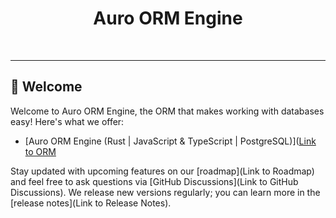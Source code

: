 <div align="center">
  <h1>Auro ORM Engine</h1>
  <br />
  <hr />
</div>

## 👋 Welcome

Welcome to Auro ORM Engine, the ORM that makes working with databases easy! Here's what we offer:

- [Auro ORM Engine (Rust | JavaScript & TypeScript | PostgreSQL)]([Link to ORM](https://github.com/auro-orm/auro-engines)

Stay updated with upcoming features on our [roadmap](Link to Roadmap) and feel free to ask questions via [GitHub Discussions](Link to GitHub Discussions). We release new versions regularly; you can learn more in the [release notes](Link to Release Notes).

